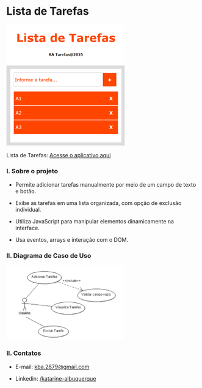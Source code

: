 # Lista de Tarefas

<img src="tarefas.png" width="310"/><br/>

Lista de Tarefas: [Acesse o aplicativo aqui](https://katarine-albuquerque.rf.gd/lista-de-tarefas/index.html)

### I. Sobre o projeto

* Permite adicionar tarefas manualmente por meio de um campo de texto e botão.

* Exibe as tarefas em uma lista organizada, com opção de exclusão individual.

* Utiliza JavaScript para manipular elementos dinamicamente na interface.

* Usa eventos, arrays e interação com o DOM.

### II. Diagrama de Caso de Uso

<img src="image.png" width="310"/>

### II. Contatos

* E-mail: [kba.2879@gmail.com](mailTo:kba.2879@gmail.com)

* Linkedin: [/katarine-albuquerque](https://www.linkedin.com/in/katarine-albuquerque/)

